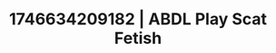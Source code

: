 ---
categories:
- Nerdy seduction
- Whispered desires
- Erotic archetypes
- AI-generated
- Sensual teasing
- ASMR
- POV erotica
- Cosplay
image: /assets/images/1746634209182.jpg
layout: post
seo:
  description: Featured content with sensual Scat Fetish, ABDL Play. HD images available.
  keywords: Scat Fetish, ABDL Play
  og_image: /assets/images/1746634209182.jpg
  schema_type: VisualArtwork
tags:
- ABDL Play
- '#1746634209182'
- Scat Fetish
title: 1746634209182 | ABDL Play Scat Fetish
---